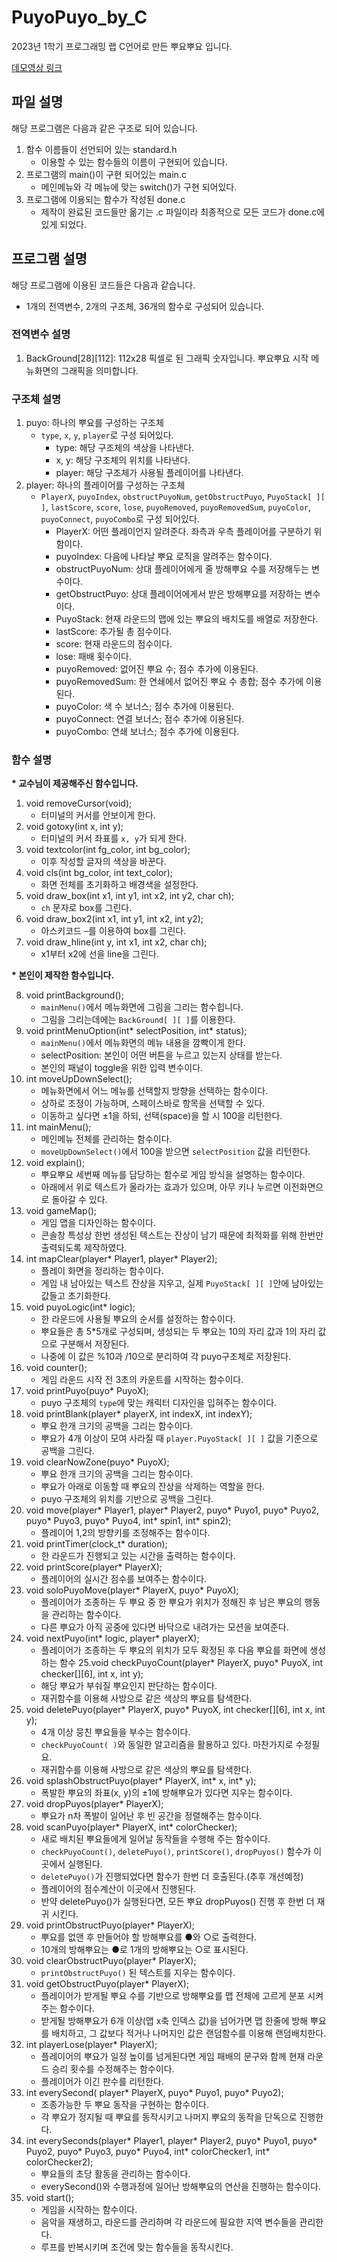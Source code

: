 # PuyoPuyo_by_C
2023년 1학기 프로그래밍 랩 C언어로 만든 뿌요뿌요 입니다.

[데모영상 링크](https://www.youtube.com/watch?v=XhJlx1Pf0bw)

## 파일 설명
해당 프로그램은 다음과 같은 구조로 되어 있습니다.
1. 함수 이름들이 선언되어 있는 standard.h
    - 이용할 수 있는 함수들의 이름이 구현되어 있습니다.
2. 프로그램의 main()이 구현 되어있는 main.c
    - 메인메뉴와 각 메뉴에 맞는 switch()가 구현 되어있다.
3. 프로그램에 이용되는 함수가 작성된 done.c
    - 제작이 완료된 코드들만 옮기는 .c 파일이라 최종적으로 모든 코드가 done.c에 있게 되었다.

## 프로그램 설명
해당 프로그램에 이용된 코드들은 다음과 같습니다.
  - 1개의 전역변수, 2개의 구조체, 36개의 함수로 구성되어 있습니다.

### 전역변수 설명
1. BackGround[28][112]: 112x28 픽셀로 된 그래픽 숫자입니다. 뿌요뿌요 시작 메뉴화면의 그래픽을 의미합니다.

### 구조체 설명
1. puyo: 하나의 뿌요를 구성하는 구조체
    - `type`, `x`, `y`, `player`로 구성 되어있다.
        - type: 해당 구조체의 색상을 나타낸다.  
        - x, y: 해당 구조체의 위치를 나타낸다.  
        - player: 해당 구조체가 사용될 플레이어를 나타낸다.  
2. player: 하나의 플레이어를 구성하는 구조체
    - `PlayerX`, `puyoIndex`, `obstructPuyoNum`, `getObstructPuyo`, `PuyoStack[ ][ ]`, `lastScore`, `score`, `lose`, `puyoRemoved`, `puyoRemovedSum`, `puyoColor`, `puyoConnect`, `puyoCombo`로 구성 되어있다.
        - PlayerX: 어떤 플레이언지 알려준다. 좌측과 우측 플레이어를 구분하기 위함이다.    
        - puyoIndex: 다음에 나타날 뿌요 로직을 알려주는 함수이다.    
        - obstructPuyoNum: 상대 플레이어에게 줄 방해뿌요 수를 저장해두는 변수이다.    
        - getObstructPuyo: 상대 플레이어에게서 받은 방해뿌요를 저장하는 변수이다.    
        - PuyoStack: 현재 라운드의 맵에 있는 뿌요의 배치도를 배열로 저장한다.    
        - lastScore: 추가될 총 점수이다.    
        - score: 현재 라운드의 점수이다.    
        - lose: 패배 횟수이다.    
        - puyoRemoved: 없어진 뿌요 수; 점수 추가에 이용된다.    
        - puyoRemovedSum: 한 연쇄에서 없어진 뿌요 수 총합; 점수 추가에 이용된다.    
        - puyoColor: 색 수 보너스; 점수 추가에 이용된다.    
        - puyoConnect: 연결 보너스; 점수 추가에 이용된다.    
        - puyoCombo: 연쇄 보너스; 점수 추가에 이용된다.    

### 함수 설명
__\* 교수님이 제공해주신 함수입니다.__  

1. void removeCursor(void);
    - 터미널의 커서를 안보이게 한다.
2. void gotoxy(int x, int y);
    - 터미널의 커서 좌표를 `x, y`가 되게 한다.
3. void textcolor(int fg_color, int bg_color);
    - 이후 작성할 글자의 색상을 바꾼다.
4. void cls(int bg_color, int text_color);
    - 화면 전체를 초기화하고 배경색을 설정한다.
5. void draw_box(int x1, int y1, int x2, int y2, char ch);
    - `ch` 문자로 box를 그린다.
6. void draw_box2(int x1, int y1, int x2, int y2);
    - 아스키코드 `─`를 이용하여 box를 그린다.
7. void draw_hline(int y, int x1, int x2, char ch);
    - x1부터 x2에 선을 line을 그린다.


__\* 본인이 제작한 함수입니다.__  

8. void printBackground();
    - `mainMenu()`에서 메뉴화면에 그림을 그리는 함수힙니다.
    - 그림을 그리는데에는 `BackGround[ ][ ]`를 이용한다.
9. void printMenuOption(int* selectPosition, int* status);
    - `mainMenu()`에서 메뉴화면의 메뉴 내용을 깜빡이게 한다.
    - selectPosition: 본인이 어떤 버튼을 누르고 있는지 상태를 받는다.
    - 본인의 패널이 toggle을 위한 입력 변수이다.
10. int moveUpDownSelect();
    - 메뉴화면에서 어느 메뉴를 선택할지 방향을 선택하는 함수이다.
    - 상하로 조정이 가능하며, 스페이스바로 항목을 선택할 수 있다.
    - 이동하고 싶다면 ±1을 하되, 선택(space)을 할 시 100을 리턴한다.
11. int mainMenu();
    - 메인메뉴 전체를 관리하는 함수이다.
    - `moveUpDownSelect()`에서 100을 받으면 `selectPosition` 값을 리턴한다.
12. void explain();
    - 뿌요뿌요 세번째 메뉴를 담당하는 함수로 게임 방식을 설명하는 함수이다.
    - 아래에서 위로 텍스트가 올라가는 효과가 있으며, 아무 키나 누르면 이전화면으로 돌아갈 수 있다.
13. void gameMap();
    - 게임 맵을 디자인하는 함수이다.
    - 콘솔창 특성상 한번 생성된 텍스트는 잔상이 남기 때문에 최적화를 위해 한번만 출력되도록 제작하였다.
14. int mapClear(player* Player1, player* Player2);
    - 플레이 화면을 정리하는 함수이다.
    - 게임 내 남아있는 텍스트 잔상을 지우고, 실제 `PuyoStack[ ][ ]`안에 남아있는 값들고 초기화한다.
15. void puyoLogic(int* logic);
    - 한 라운드에 사용될 뿌요의 순서를 설정하는 함수이다.
    - 뿌요들은 총 5*5개로 구성되며, 생성되는 두 뿌요는 10의 자리 값과 1의 자리 값으로 구분해서 저장된다.
    - 나중에 이 값은 %10과 /10으로 분리하여 각 puyo구조체로 저장된다.
16. void counter();
    - 게임 라운드 시작 전 3초의 카운트를 시작하는 함수이다.
17. void printPuyo(puyo* PuyoX);
    - puyo 구조체의 `type`에 맞는 캐릭터 디자인을 입혀주는 함수이다.
18. void printBlank(player* playerX, int indexX, int indexY);
    - 뿌요 한개 크기의 공백을 그리는 함수이다.
    - 뿌요가 4개 이상이 모여 사라질 때 `player.PuyoStack[ ][ ]` 값을 기준으로 공백을 그린다.
19. void clearNowZone(puyo* PuyoX);
    - 뿌요 한개 크기의 공백을 그리는 함수이다.
    - 뿌요가 아래로 이동할 때 뿌요의 잔상을 삭제하는 역할을 한다.
    - puyo 구조체의 위치를 기반으로 공백을 그린다.
20. void move(player* Player1, player* Player2, puyo* Puyo1, puyo* Puyo2, puyo* Puyo3, puyo* Puyo4, int* spin1, int* spin2);
    - 플레이어 1,2의 방향키를 조정해주는 함수이다.
21. void printTimer(clock_t* duration);
    - 한 라운드가 진행되고 있는 시간을 출력하는 함수이다.
22. void printScore(player* PlayerX);
    - 플레이어의 실시간 점수를 보여주는 함수이다.
23. void soloPuyoMove(player* PlayerX, puyo* PuyoX);
    - 플레이어가 조종하는 두 뿌요 중 한 뿌요가 위치가 정해진 후 남은 뿌요의 행동을 관리하는 함수이다.
    - 다른 뿌요가 아직 공중에 있다면 바닥으로 내려가는 모션을 보여준다.
24. void nextPuyo(int* logic, player* playerX);
    - 플레이어가 조종하는 두 뿌요의 위치가 모두 확정된 후 다음 뿌요를 화면에 생성하는 함수
25.void checkPuyoCount(player* PlayerX, puyo* PuyoX, int checker[][6], int x, int y);
    - 해당 뿌요가 부숴질 뿌요인지 판단하는 함수이다.
    - 재귀함수를 이용해 사방으로 같은 색상의 뿌요를 탐색한다.
26. void deletePuyo(player* PlayerX, puyo* PuyoX, int checker[][6], int x, int y);
    - 4개 이상 뭉친 뿌요들을 부수는 함수이다.
    - `checkPuyoCount( )`와 동일한 알고리즘을 활용하고 있다. 마찬가지로 수정필요.
    - 재귀함수를 이용해 사방으로 같은 색상의 뿌요를 탐색한다.
27. void splashObstructPuyo(player* PlayerX, int* x, int* y);
    - 폭발한 뿌요의 좌표(x, y)의 ±1에 방해뿌요가 있다면 지우는 함수이다.
28. void dropPuyos(player* PlayerX);
    - 뿌요가 n차 폭발이 일어난 후 빈 공간을 정렬해주는 함수이다.
29. void scanPuyo(player* PlayerX, int* colorChecker);
    - 새로 배치된 뿌요들에게 일어날 동작들을 수행해 주는 함수이다.
    - `checkPuyoCount()`, `deletePuyo()`, `printScore()`, `dropPuyos()` 함수가 이곳에서 실행된다.
    - `deletePuyo()`가 진행되었다면 함수가 한번 더 호출된다.(추후 개선예정)
    - 플레이어의 점수계산이 이곳에서 진행된다.
    - 반약 deletePuyo()가 실행된다면, 모든 뿌요 dropPuyos() 진행 후 한번 더 재귀 시킨다.
30. void printObstructPuyo(player* PlayerX);
    - 뿌요를 없앤 후 만들어야 할 방해뿌요를 ●와 ○로 출력한다.
    - 10개의 방해뿌요는 ●로 1개의 방해뿌요는 ○로 표시된다.
31. void clearObstructPuyo(player* PlayerX);
    - `printObstructPuyo()` 된 텍스트를 지우는 함수이다.
32. void getObstructPuyo(player* PlayerX);
    - 플레이어가 받게될 뿌요 수를 기반으로 방해뿌요를 맵 전체에 고르게 분포 시켜주는 함수이다.
    - 받게될 방해뿌요가 6개 이상(맵 x축 인덱스 값)을 넘어가면 맵 한줄에 방해 뿌요를 배치하고, 그 값보다 적거나 나머지인 값은 랜덤함수를 이용해 랜덤배치한다.
33. int playerLose(player* PlayerX);
    - 플레이어의 뿌요가 일정 높이를 넘게된다면 게임 패배의 문구와 함께 현재 라운드 승리 횟수를 수정해주는 함수이다.
    - 플레이어가 이긴 판수를 리턴한다.
34. int everySecond( player* PlayerX, puyo* Puyo1, puyo* Puyo2);
    - 조종가능한 두 뿌요 동작을 구현하는 함수이다.
    - 각 뿌요가 정지될 때 뿌요를 동작시키고 나머지 뿌요의 동작을 단독으로 진행한다.
35. int everySeconds(player* Player1, player* Player2, puyo* Puyo1, puyo* Puyo2, puyo* Puyo3, puyo* Puyo4, int* colorChecker1, int* colorChecker2);
    - 뿌요들의 초당 활동을 관리하는 함수이다.
    - everySecond()와 수행과정에 일어난 방해뿌요의 연산을 진행하는 함수이다.
36. void start();
    - 게임을 시작하는 함수이다.
    - 음악을 재생하고, 라운드를 관리하며 각 라운드에 필요한 지역 변수들을 관리한다.
    - 루프를 반복시키며 조건에 맞는 함수들을 동작시킨다.
